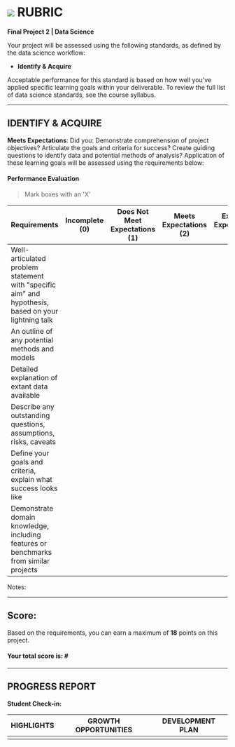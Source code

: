# ![](https://ga-dash.s3.amazonaws.com/production/assets/logo-9f88ae6c9c3871690e33280fcf557f33.png) RUBRIC
**Final Project 2 | Data Science** 	 						

Your project will be assessed using the following standards, as defined by the data science workflow:

- **Identify & Acquire**

Acceptable performance for this standard is based on how well you've applied specific learning goals within your deliverable. To review the full list of data science standards, see the course syllabus.

---

## IDENTIFY & ACQUIRE
**Meets Expectations**: Did you: Demonstrate comprehension of project objectives? Articulate the goals and criteria for success? Create guiding questions to identify data and potential methods of analysis? Application of these learning goals will be assessed using the requirements below:

#### Performance Evaluation
> Mark boxes with an 'X'

| Requirements | Incomplete (0) | Does Not Meet Expectations (1) | Meets Expectations (2) | Exceeds Expectations (3) |
|---|---|---|---|---|
| Well-articulated problem statement with "specific aim" and hypothesis, based on your lightning talk | | | | |
| An outline of any potential methods and models | | | | |
| Detailed explanation of extant data available | | | | |
| Describe any outstanding questions, assumptions, risks, caveats | | | | |
| Define your goals and criteria, explain what success looks like | | | | |
| Demonstrate domain knowledge, including features or benchmarks from similar projects | | | | |


Notes:

---

## Score:
Based on the requirements, you can earn a maximum of  **18**  points on this project. 

#### Your total score is: **#**



---

## PROGRESS REPORT
**Student Check-in:**

|HIGHLIGHTS|GROWTH OPPORTUNITIES|DEVELOPMENT PLAN|
|---|---|---|
| | | |
